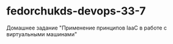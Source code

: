 # fedorchukds-devops-33-7
Домашнее задание "Применение принципов IaaC в работе с виртуальными машинами"
